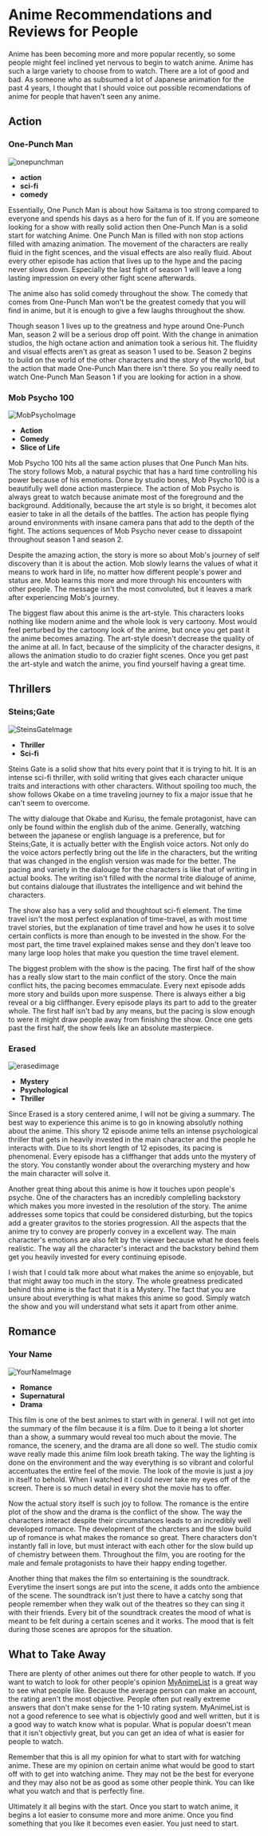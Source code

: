 # Anime Recommendations and Reviews for People

Anime has been becoming more and more popular recently, so some people might feel inclined yet nervous to begin to watch anime. Anime has such a large variety to choose from to watch. There are a lot of good and bad. As someone who as subsumed a lot of Japanese animation for the past 4 years, I thought that I should voice out possible recomendations of anime for people that haven't seen any anime. 

## Action

### One-Punch Man

![onepunchman](https://upload.wikimedia.org/wikipedia/it/9/93/One-Punch_Man.jpg)

- **action**
- **sci-fi**
- **comedy** 

Essentially, One Punch Man is about how Saitama is too strong compared to everyone and spends his days as a hero for the fun of it. If you are someone looking for a show with really solid action then One-Punch Man is a solid start for watching Anime. One Punch Man is filled with non stop actions filled with amazing animation. The movement of the characters are really fluid in the fight scences, and the visual effects are also really fluid. About every other episode has action that lives up to the hype and the pacing never slows down. Especially the last fight of season 1 will leave a long lasting impression on every other fight scene afterwards. 

The anime also has solid comedy throughout the show. The comedy that comes from One-Punch Man won't be the greatest comedy that you will find in anime, but it is enough to give a few laughs throughout the show.

Though season 1 lives up to the greatness and hype around One-Punch Man, season 2 will be a serious drop off point. With the change in animation studios, the high octane action and animation took a serious hit. The fluidity and visual effects aren't as great as season 1 used to be. Season 2 begins to build on the world of the other characters and the story of the world, but the action that made One-Punch Man there isn't there. So you really need to watch One-Punch Man Season 1 if you are looking for action in a show.

### Mob Psycho 100

![MobPsychoImage](https://upload.wikimedia.org/wikipedia/it/1/1c/Mob_Psycho_100.jpg)

- **Action**
- **Comedy**
- **Slice of Life**

Mob Psycho 100 hits all the same action pluses that One Punch Man hits. The story follows Mob, a natural psychic that has a hard time controlling his power because of his emotions. Done by studio bones, Mob Psycho 100 is a beautifully well done action masterpiece. The action of Mob Psycho is always great to watch because animate most of the foreground and the background. Additionally, because the art style is so bright, it becomes alot easier to take in all the details of the battles. The action has people flying around environments with insane camera pans that add to the depth of the fight. The actions sequences of Mob Psycho never cease to dissapoint throughout season 1 and season 2.

Despite the amazing action, the story is more so about Mob's journey of self discovery than it is about the action. Mob slowly learns the values of what it means to work hard in life, no matter how different people's power and status are. Mob learns this more and more through his encounters with other people. The message isn't the most convoluted, but it leaves a mark after experiencing Mob's journey.

The biggest flaw about this anime is the art-style. This characters looks nothing like modern anime and the whole look is very cartoony. Most would feel perturbed by the cartoony look of the anime, but once you get past it the anime becomes amazing. The art-style doesn't decrease the quality of the anime at all. In fact, because of the simplicity of the character designs, it allows the animation studio to do crazier fight scenes. Once you get past the art-style and watch the anime, you find yourself having a great time.

## Thrillers

### Steins;Gate

![SteinsGateImage](https://live.staticflickr.com/5756/20710679992_26ebf78215_b.jpg)

- **Thriller**
- **Sci-fi**

Steins Gate is a solid show that hits every point that it is trying to hit. It is an intense sci-fi thriller, with solid writing that gives each character unique traits and interactions with other characters. Without spoiling too much, the show follows Okabe on a time traveling journey to fix a major issue that he can't seem to overcome. 

The witty dialouge that Okabe and Kurisu, the female protagonist, have can only be found within the english dub of the anime. Generally, watching between the japanese or english language is a preference, but for Steins;Gate, it is actually better with the English voice actors. Not only do the voice actors perfectly bring out the life in the characters, but the writing that was changed in the english version was made for the better. The pacing and variety in the dialouge for the characters is like that of writing in actual books. The writing isn't filled with the normal trite dialouge of anime, but contains dialouge that illustrates the intelligence and wit behind the characters. 

The show also has a very solid and thoughtout sci-fi element. The time travel isn't the most perfect explanation of time-travel, as with most time travel stories, but the explanation of time travel and how he uses it to solve certain conflicts is more than enough to be invested in the show. For the most part, the time travel explained makes sense and they don't leave too many large loop holes that make you question the time travel element.

The biggest problem with the show is the pacing. The first half of the show has a really slow start to the main conflict of the story. Once the main conflict hits, the pacing becomes emmaculate. Every next episode adds more story and builds upon more suspense. There is always either a big reveal or a big cliffhanger. Every episode plays its part to add to the greater whole. The first half isn't bad by any means, but the pacing is slow enough to were it might draw people away from finishing the show. Once one gets past the first half, the show feels like an absolute masterpiece.

### Erased

![erasedimage](https://img.paratic.com/dosya/2017/03/en-iyi-animeler-erased-boku-dake-ga-inai-machi.jpg)

- **Mystery**
- **Psychological**
- **Thriller**

Since Erased is a story centered anime, I will not be giving a summary. The best way to experience this anime is to go in knowing absolutly nothing about the anime. This shory 12 episode anime tells an intense psychological thriller that gets in heavily invested in the main character and the people he interacts with. Due to its short length of 12 episodes, its pacing is phenomenal. Every episode has a cliffhanger that adds unto the mystery of the story. You constantly wonder about the overarching mystery and how the main character will solve it.

Another great thing about this anime is how it touches upon people's psyche. One of the characters has an incredibly complelling backstory which makes you more invested in the resolution of the story. The anime addresses some topics that could be considered disturbing, but the topics add a greater gravitos to the stories progression. All the aspects that the anime try to convey are properly convey in a excellent way. The main character's emotions are also felt by the viewer because what he does feels realistic. The way all the character's interact and the backstory behind them get you heavily invested for every continuing episode.

I wish that I could talk more about what makes the anime so enjoyable, but that might away too much in the story. The whole greatness predicated behind this anime is the fact that it is a Mystery. The fact that you are unsure about everything is what makes this anime so good. Simply watch the show and you will understand what sets it apart from other anime.

## Romance

### Your Name

![YourNameImage](https://live.staticflickr.com/5454/30848403330_09b0b9d426_b.jpg)

- **Romance**
- **Supernatural**
- **Drama**

This film is one of the best animes to start with in general. I will not get into the summary of the film because it is a film. Due to it being a lot shorter than a show, a summary would reveal too much about the movie. The romance, the scenery, and the drama are all done so well. The studio comix wave really made this anime film look breath taking. The way the lighting is done on the environment and the way everything is so vibrant and colorful accentuates the entire feel of the movie. The look of the movie is just a joy in itself to behold. When I watched it I could never take my eyes off of the screen. There is so much detail in every shot the movie has to offer.

Now the actual story itself is such joy to follow. The romance is the entire plot of the show and the drama is the conflict of the show. The way the characters interact despite their circumstances leads to an incredibly well developed romance. The development of the charcters and the slow build up of romance is what makes the romance so great. There characters don't instantly fall in love, but must interact with each other for the slow build up of chemistry between them. Throughout the film, you are rooting for the male and female protagonists to have their happy ending together.

Another thing that makes the film so entertaining is the soundtrack. Everytime the insert songs are put into the scene, it adds onto the ambience of the scene. The soundtrack isn't just there to have a catchy song that people remember when they walk out of the theatres so they can sing it with their friends. Every bit of the soundtrack creates the mood of what is meant to be felt during a certain scenes and it works. The mood that is felt during those scenes are apropos for the situation.

## What to Take Away

There are plenty of other animes out there for other people to watch. If you want to watch to look for other people's opinion [MyAnimeList](https://myanimelist.net/) is a great way to see what people like. Because the average person can make an account, the rating aren't the most objective. People often put really extreme answers that don't make sense for the 1-10 rating system. MyAnimeList is not a good reference to see what is objectivly good and well written, but it is a good way to watch know what is popular. What is popular doesn't mean that it isn't objectivly great, but you can get an idea of what is easier for people to watch. 

Remember that this is all my opinion for what to start with for watching anime. These are my opinion on certain anime what would be good to start off with to get into watching anime. They may not be the best for everyone and they may also not be as good as some other people think. You can like what you watch and that is perfectly fine.

Ultimately it all begins with the start. Once you start to watch anime, it begins a lot easier to consume more and more anime. Once you find something that you like it becomes even easier. You just need to start.
